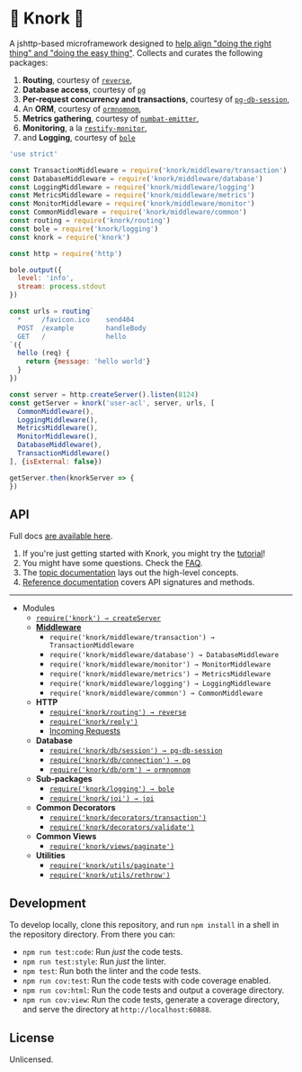 # :fork_and_knife: Knork :fork_and_knife:

A jshttp-based microframework designed to [help align "doing the right thing" and
"doing the easy thing"][topic-ethos]. Collects and curates the following packages:

1. **Routing**, courtesy of [`reverse`][reverse],
2. **Database access**, courtesy of [`pg`][pg]
3. **Per-request concurrency and transactions**, courtesy of
   [`pg-db-session`][pg-db-session],
4. An **ORM**, courtesy of [`ormnomnom`][ormnomnom],
5. **Metrics gathering**, courtesy of [`numbat-emitter`][numbat-emitter],
6. **Monitoring**, a la [`restify-monitor`][restify-monitor],
7. and **Logging**, courtesy of [`bole`][bole]

```javascript
'use strict'

const TransactionMiddleware = require('knork/middleware/transaction')
const DatabaseMiddleware = require('knork/middleware/database')
const LoggingMiddleware = require('knork/middleware/logging')
const MetricsMiddleware = require('knork/middleware/metrics')
const MonitorMiddleware = require('knork/middleware/monitor')
const CommonMiddleware = require('knork/middleware/common')
const routing = require('knork/routing')
const bole = require('knork/logging')
const knork = require('knork')

const http = require('http')

bole.output({
  level: 'info',
  stream: process.stdout
})

const urls = routing`
  *     /favicon.ico    send404
  POST  /example        handleBody
  GET   /               hello
`({
  hello (req) {
    return {message: 'hello world'}
  }
})

const server = http.createServer().listen(8124)
const getServer = knork('user-acl', server, urls, [
  CommonMiddleware(),
  LoggingMiddleware(),
  MetricsMiddleware(),
  MonitorMiddleware(),
  DatabaseMiddleware(),
  TransactionMiddleware()
], {isExternal: false})

getServer.then(knorkServer => {
})
```

## API

Full docs [are available here][docs]. 

1. If you're just getting started with Knork, you might try the
   [tutorial][getting-started]!
2. You might have some questions. Check the [FAQ][faq].
3. The [topic documentation][topics] lays out the high-level concepts.
4. [Reference documentation][reference] covers API signatures and methods.

-------------------------------------

* Modules
  * [`require('knork') → createServer`][ref-server]
  * **[Middleware][topic-request-lifecycle]**
    * `require('knork/middleware/transaction') → TransactionMiddleware`
    * `require('knork/middleware/database') → DatabaseMiddleware`
    * `require('knork/middleware/monitor') → MonitorMiddleware`
    * `require('knork/middleware/metrics') → MetricsMiddleware`
    * `require('knork/middleware/logging') → LoggingMiddleware`
    * `require('knork/middleware/common') → CommonMiddleware`
  * **HTTP**
    * [`require('knork/routing') → reverse`][reverse]
    * [`require('knork/reply')`][ref-reply]
    * [Incoming Requests][ref-request]
  * **Database**
    * [`require('knork/db/session') → pg-db-session`][pg-db-session]
    * [`require('knork/db/connection') → pg`][pg]
    * [`require('knork/db/orm') → ormnomnom`][ormnomnom]
  * **Sub-packages**
    * [`require('knork/logging') → bole`][bole]
    * [`require('knork/joi') → joi`][joi]
  * **Common Decorators**
    * [`require('knork/decorators/transaction')`][ref-transaction]
    * [`require('knork/decorators/validate')`][ref-validate]
  * **Common Views**
    * [`require('knork/views/paginate')`][ref-view-paginate]
  * **Utilities**
    * [`require('knork/utils/paginate')`][ref-paginate]
    * [`require('knork/utils/rethrow')`][ref-rethrow]

## Development

To develop locally, clone this repository, and run `npm install` in a shell
in the repository directory. From there you can:

* `npm run test:code`: Run *just* the code tests.
* `npm run test:style`: Run *just* the linter.
* `npm test`: Run both the linter and the code tests.
* `npm run cov:test`: Run the code tests with code coverage enabled.
* `npm run cov:html`: Run the code tests and output a coverage directory.
* `npm run cov:view`: Run the code tests, generate a coverage directory, and serve the directory at `http://localhost:60888`.

## License

Unlicensed.


[bole]: http://github.com/rvagg/bole
[docs]: ./docs
[getting-started]: ./docs/getting-started.md
[faq]: ./docs/faq.md
[topics]: ./docs/topics
[reference]: ./docs/reference
[joi]: https://github.com/hapijs/joi
[numbat-emitter]: https://github.com/ceejbot/numbat-emitter
[ormnomnom]: https://github.com/chrisdickinson/ormnomnom
[pg-db-session]: https://github.com/npm/pg-db-session
[pg]: https://github.com/brianc/node-postgres
[ref-paginate]: ./docs/reference/utils-paginate.md
[ref-reply]: ./docs/reference/reply.md
[ref-request]: ./docs/reference/request.md
[ref-rethrow]: ./docs/reference/utils-rethrow.md
[ref-server]: ./docs/reference/server.md
[ref-transaction]: ./docs/reference/decorator-transaction.md
[ref-validate]: ./docs/reference/decorator-validate.md
[ref-view-paginate]: ./docs/reference/view-paginate.md
[restify-monitor]: https://github.com/npm/restify-monitor
[reverse]: https://github.com/chrisdickinson/reverse
[topic-ethos]: ./docs/topics/ethos.md
[topic-request-lifecycle]: ./docs/topics/request-lifecycle.md
